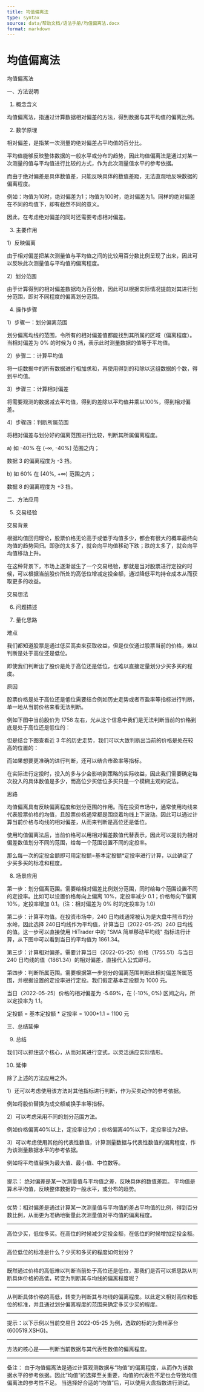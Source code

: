 ```yaml
---
title: 均值偏离法
type: syntax
source: data/帮助文档/语法手册/均值偏离法.docx
format: markdown
---
```


# 均值偏离法

均值偏离法

一、方法说明

1. 概念含义 

均值偏离法，指通过计算数据相对偏差的方法，得到数据与其平均值的偏离比例。

2. 数学原理 

相对偏差，是指某一次测量的绝对偏差占平均值的百分比。

平均值能够反映整体数据的一般水平或分布的趋势，因此均值偏离法是通过对某一次测量的值与平均值进行比较的方式，作为此次测量值水平的参考依据。

而由于绝对偏差是具体数值差，只能反映具体的数值差距，无法直观地反映数据的偏离程度。

例如：均值为10时，绝对偏差为1；均值为100时，绝对偏差为1。同样的绝对偏差在不同的均值下，却有截然不同的意义。

因此，在考虑绝对偏差的同时还需要考虑相对偏差。

3. 主要作用 

1）反映偏离

由于相对偏差把某次测量值与平均值之间的比较用百分数比例呈现了出来，因此可以反映此次测量值与平均值的偏离程度。

2）划分范围 

由于计算得到的相对偏差数据均为百分数，因此可以根据实际情况提前对其进行划分范围，即对不同程度的偏离划分范围。

4. 操作步骤 

1）步骤一：划分偏离范围 

划分偏离均线的范围，令所有的相对偏差值都能找到其所属的区域（偏离程度）。当相对偏差为 0% 的时候为 0 挡，表示此时测量数据的值等于平均值。

2）步骤二：计算平均值 

将一组数据中的所有数据进行相加求和，再使用得到的和除以这组数据的个数，得到平均值。

3）步骤三：计算相对偏差 

将需要观测的数据减去平均值，得到的差除以平均值并乘以100%，得到相对偏差。

4）步骤四：判断所属范围 

将相对偏差与划分好的偏离范围进行比较，判断其所属偏离程度。

a) 如 -40% 在 (-∞, -40%] 范围之内； 

数据 3 的偏离程度为 -3 挡。 

b) 如 60% 在 [40%, +∞) 范围之内； 

数据 8 的偏离程度为 +3 挡。 

二、方法应用

5. 交易经验 

交易背景

根据均值回归理论，股票价格无论高于或低于均值多少，都会有很大的概率最终向均值的趋势回归。即涨的太多了，就会向平均值移动下跌；跌的太多了，就会向平均值移动上升。

在这种背景下，市场上逐渐诞生了一个交易经验，那就是当对股票进行定投的时候，可以根据当前股价所处的高低位增减定投金额，通过降低平均持仓成本从而获取更多的收益。

交易想法

6. 问题描述 

7. 量化思路 

难点

我们都知道股票是通过低买高卖来获取收益，但是仅仅通过股票当前的价格，难以判断是处于高位还是低位。 

即使我们判断出了股价是处于高位还是低位，也难以直接定量划分少买多买的程度。 

原因

股票价格是处于高位还是低位需要结合例如历史走势或者市盈率等指标进行判断，单一地从当前价格来看无法判断。 

例如下图中当前股价为 1758 左右，光从这个信息中我们是无法判断当前的价格到底是处于高位还是低位的： 

但是结合下图查看近 3 年的历史走势，我们可以大致判断出当前的价格是处在较高的位置的： 

而如果想要更准确的进行判断，还可以结合市盈率等指标。

在实际进行定投时，投入的多与少会影响到策略的实际收益，因此我们需要确定每次投入的具体数值是多少，而高位少买低位多买只是一个模糊主观的说法。

思路

均值偏离具有反映偏离程度和划分范围的作用。而在投资市场中，通常使用均线来代表股票价格的均值，且股票价格通常都是围绕着均线上下波动。因此可以通过计算当前价格与均线的相对偏差，从而来判断是高位还是低位。

使用均值偏离法后，当前价格可以用相对偏差数值代替表示，因此可以提前为相对偏差数值划分不同的范围，给每一个范围设置不同的定投率。

那么每一次的定投金额即可用定投额=基本定投额*定投率进行计算，以此确定了少买多买的标准和程度。

8. 场景应用 

第一步：划分偏离范围。需要给相对偏差比例划分范围，同时给每个范围设置不同的定投率。比如可以设置价格每向上偏离 10%，定投率减少 0.1；价格每向下偏离 10%，定投率增加 0.1。(注：相对偏差为 0% 时的定投率为 1.0)

第二步：计算平均值。在投资市场中，240 日均线通常被认为是大盘牛熊市的分水岭，因此选择 240日均线作为平均值，计算当日（2022-05-25）240 日均线的值。这一步可以直接使用 HiTrader 中的 "SMA 简单移动平均线" 指标进行计算，从下图中可以看到当日的平均值为 1861.34。

第三步：计算相对偏差。需要计算当日（2022-05-25）价格（1755.51）与当日 240 日均线的值（1861.34）的相对偏差，直接代入公式即可。

第四步：判断所属范围。需要根据第一步划分的偏离范围判断此相对偏差所属范围，并根据设置的定投率进行定投。我们假定基本定投额为 1000 元。

当日（2022-05-25）价格的相对偏差为 -5.69%，在 (-10%, 0%) 区间之内，所以定投率为 1.1。 

定投额 = 基本定投额 * 定投率 = 1000*1.1 = 1100 元

三、总结延伸

9. 总结 

我们可以抓住这个核心，从而对其进行变式，以灵活适应实际情形。

10. 延伸 

除了上述的方法应用之外。

1）还可以考虑使用该方法对其他指标进行判断，作为买卖动作的参考依据。 

例如将股价替换为成交额或换手率等指标。 

2）可以考虑采用不同的划分范围方法。 

例如价格偏离40%以上，定投率设为0；价格偏离40%以下，定投率设为2倍。 

3）可以考虑使用其他的代表性数值，计算测量数据与代表性数值的偏离程度，作为该测量数据水平的参考依据。 

例如将平均值替换为最大值、最小值、中位数等。




---

提示：
绝对偏差是某一次测量值与平均值之差，反映具体的数值差距。
平均值是算术平均值，反映整体数据的一般水平，或分布的趋势。







---

优势：相对偏差是通过计算某一次测量值与平均值的差占平均值的比例，得到百分数比例，从而更为准确地衡量此次测量值对平均值的偏离程度。







---

高位少买，低位多买。在高位的时候减少定投金额，在低位的时候增加定投金额。







---

高位低位的标准是什么？少买和多买的程度如何划分？







---

既然通过价格的高低难以判断当前处于高位还是低位，那我们是否可以把思路从判断具体价格的高低，转变为判断其与均线的偏离程度呢？







---

从判断具体价格的高低，转变为判断其与均线的偏离程度。以此定义相对高位和低位的标准，并且通过划分偏离程度的范围来确定多买少买的程度。







---

提示：以下示例以当前交易日 2022-05-25 为例，选取的标的为贵州茅台(600519.XSHG)。







---

方法的核心是——判断当前数据与其代表性数值的偏离程度。







---

备注：
由于均值偏离法是通过计算观测数据与“均值”的偏离程度，从而作为该数据水平的参考依据。因此“均值”的选择至关重要，均值的代表性不足也会导致均值偏离法的参考性不足。
当选择好合适的“均值”后，可以使用大盘指数进行测试。


